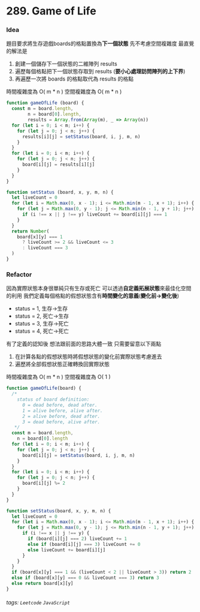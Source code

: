 # 289. Game of Life

### Idea

題目要求將生存遊戲boards的格點置換為**下一個狀態**
先不考慮空間複雜度
最直覺的解法是
1. 創建一個儲存下一個狀態的二維陣列 results
2. 遍歷每個格點把下一個狀態存取到 results (**要小心處理訪問陣列的上下界**)
3. 再遍歷一次將 boards 的格點取代為 results 的格點

時間複雜度為 O( m * n )
空間複雜度為 O( m * n )

```javascript
function gameOfLife (board) {
  const m = board.length,
        n = board[0].length,
        results = Array.from(Array(m), _ => Array(n))
  for (let i = 0; i < m; i++) {
    for (let j = 0; j < n; j++) {
      results[i][j] = setStatus(board, i, j, m, n)
    }
  }
  for (let i = 0; i < m; i++) {
    for (let j = 0; j < n; j++) {
      board[i][j] = results[i][j]
    }
  }
}

function setStatus (board, x, y, m, n) {
  let liveCount = 0
  for (let i = Math.max(0, x - 1); i <= Math.min(m - 1, x + 1); i++) {
    for (let j = Math.max(0, y - 1); j <= Math.min(n - 1, y + 1); j++) {
      if (i !== x || j !== y) liveCount += board[i][j] === 1
    }
  }
  return Number(
    board[x][y] === 1
      ? liveCount >= 2 && liveCount <= 3
      : liveCount === 3
  )
}
```

### Refactor

因為實際狀態本身很單純只有生存或死亡
可以透過**自定義拓展狀態**來最佳化空間的利用
我們定義每個格點的假想狀態含有**時間變化的意義**(**變化前→變化後**)
- status = 1, 生存→生存
- status = 2, 死亡→生存
- status = 3, 生存→死亡
- status = 4, 死亡→死亡

有了定義的認知後
想法跟前面的思路大體一致
只需要留意以下兩點
1. 在計算各點的假想狀態時將假想狀態的變化前實際狀態考慮進去
2. 遍歷將全部假想狀態正確轉換回實際狀態

時間複雜度為 O( m * n )
空間複雜度為 O( 1 )

```javascript
function gameOfLife(board) {
  /*
    status of board definition:
      0 = dead before, dead after.
      1 = alive before, alive after.
      2 = alive before, dead after.
      3 = dead before, alive after.
   */
  const m = board.length,
    n = board[0].length
  for (let i = 0; i < m; i++) {
    for (let j = 0; j < n; j++) {
      board[i][j] = setStatus(board, i, j, m, n)
    }
  }
  for (let i = 0; i < m; i++) {
    for (let j = 0; j < n; j++) {
      board[i][j] %= 2
    }
  }
}

function setStatus(board, x, y, m, n) {
  let liveCount = 0
  for (let i = Math.max(0, x - 1); i <= Math.min(m - 1, x + 1); i++) {
    for (let j = Math.max(0, y - 1); j <= Math.min(n - 1, y + 1); j++) {
      if (i !== x || j !== y) {
        if (board[i][j] === 2) liveCount += 1
        else if (board[i][j] === 3) liveCount += 0
        else liveCount += board[i][j]
      }
    }
  }
  if (board[x][y] === 1 && (liveCount < 2 || liveCount > 3)) return 2
  else if (board[x][y] === 0 && liveCount === 3) return 3
  else return board[x][y]
}
```

###### tags: `Leetcode` `JavaScript`